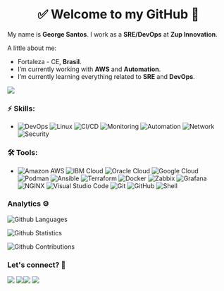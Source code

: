 <h1 align="center"> 
	✅ Welcome to my GitHub 🚀
</h1>

My name is **George Santos**. I work as a **SRE/DevOps** at **Zup Innovation**.

A little about me:

- Fortaleza - CE, **Brasil**.
- I’m currently working with **AWS** and **Automation**.
- I’m currently learning everything related to **SRE** and **DevOps**.

![](http://estruyf-github.azurewebsites.net/api/VisitorHit?user=georgesanto&repo=georgesanto&countColorcountColor)

### ⚡ Skills:
- ![DevOps](https://img.shields.io/badge/-DevOps-yellowgreen) ![Linux](https://img.shields.io/badge/-Linux-FCC624?&logo=linux&logoColor=FFFFFF) ![CI/CD](https://img.shields.io/badge/-CI/CD-yellowgreen) ![Monitoring](https://img.shields.io/badge/-Monitoring-red) ![Automation](https://img.shields.io/badge/-Automation-green) ![Network](https://img.shields.io/badge/-Network-brightgreen?&logo=Network&logoColor=FFFFFF) ![Security](https://img.shields.io/badge/-Security-blue)

### 🛠 Tools:
- ![Amazon AWS](https://img.shields.io/badge/-Amazon%20AWS-232F3E?&logo=amazon%20aws&logoColor=FFFFFF) ![IBM Cloud](https://img.shields.io/badge/-IBM%20Cloud-632CA6?&logo=IBMCloud&logoColor=FFFFFF) ![Oracle Cloud](https://img.shields.io/badge/-Oracle%20Cloud-D24939?&logo=OracleCloud&logoColor=FFFFFF) ![Google Cloud](https://img.shields.io/badge/-Google%20Cloud-3EAAAF?&logo=GoogleCloud&logoColor=FFFFFF) ![Podman](https://img.shields.io/badge/-Podman-326CE5?&logo=podman&logoColor=FFFFFF) ![Ansible](https://img.shields.io/badge/-Ansible-EE0000?&logo=ansible&logoColor=FFFFFF) ![Terraform](https://img.shields.io/badge/-Terraform-623CE4?&logo=terraform&logoColor=FFFFF) ![Docker](https://img.shields.io/badge/-Docker-2496ED?&logo=docker&logoColor=FFFFFF)  ![Zabbix](https://img.shields.io/badge/-Zabbix-F05032?&logo=zabbix&logoColor=FFFFFF) ![Grafana](https://img.shields.io/badge/-Grafana-F46800?&logo=grafana&logoColor=FFFFFF) ![NGINX](https://img.shields.io/badge/-NGINX-009639?&logo=nginx&logoColor=FFFFFF) ![Visual Studio Code](https://img.shields.io/badge/-Visual%20Studio%20Code-0F1689?&logo=visualstudiocode&logoColor=FFFFFF) ![Git](https://img.shields.io/badge/-Git-F05032?&logo=git&logoColor=FFFFFF) ![GitHub](https://img.shields.io/badge/-GitHub-181717?&logo=GitHub&logoColor=FFFFFF) ![Shell](https://img.shields.io/badge/-Shell-4EAA25?&logo=gnu%20bash&logoColor=FFFFFF) 


### Analytics ⚙️

![Github Languages](https://github-readme-stats.vercel.app/api/top-langs/?username=georgesanto&layout=compact&count_private=true)

![Github Statistics](https://github-readme-stats.vercel.app/api/?username=georgesanto&count_private=true&show_icons=true)

![Github Contributions](https://github-readme-streak-stats.herokuapp.com/?user=georgesanto&hide_border=true)

### Let's connect? 🤝

<p align="left">

<a href="https://www.linkedin.com/in/george-santos/"><img src="https://img.shields.io/badge/-LinkedIn-0077B5?style=flat&logo=Linkedin&logoColor=white"/></a> <a href="https://twitter.com/georgesanto"><img src="https://img.shields.io/badge/-Twitter-%231DA1F2?style=flat&logo=twitter&logoColor=white"/></a><a href="https://www.instagram.com/georgesant0/"><img src="https://img.shields.io/badge/-Instagram-E4405F?style=flat&logo=instagram&logoColor=white"/></a> <a href="https://medium.com/@georgesantos169"><img 
src="https://img.shields.io/badge/-Medium-%2312100E?style=flat&logo=medium&logoColor=white"/></a> 

</p>
